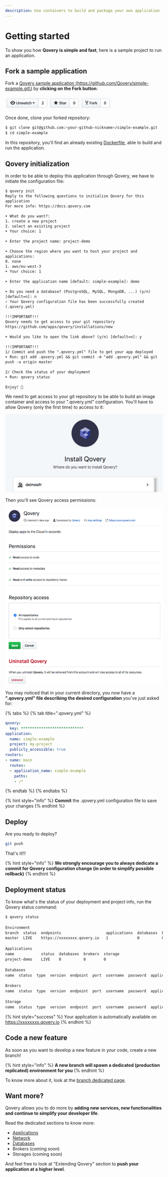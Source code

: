 ```yaml
---
description: Use containers to build and package your own application
---
```


# Getting started

To show you how **Qovery is simple and fast**, here is a sample project to run an application.

## Fork a sample application

Fork a [Qovery sample application \(https://github.com/Qovery/simple-example.git\)](https://github.com/Qovery/simple-example.git) by **clicking on the Fork button**:

![](../.gitbook/assets/github_fork.png)

Once done, clone your forked repository:

```bash
$ git clone git@github.com:<your-github-nickname>/simple-example.git
$ cd simple-example
```

In this repository, you'll find an already existing [Dockerfile](../services/applications/dockerfile.md), able to build and run the application.

## Qovery initialization

In order to be able to deploy this application through Qovery, we have to initiate the configuration file:

```text
$ qovery init
Reply to the following questions to initialize Qovery for this application
For more info: https://docs.qovery.com

➤ What do you want?:
1. create a new project
2. select an existing project
➤ Your choice: 1

➤ Enter the project name: project-demo

➤ Choose the region where you want to host your project and applications:
0. none
1. aws/eu-west-3
➤ Your choice: 1

➤ Enter the application name [default: simple-example]: demo

➤ Do you need a database? (PostgreSQL, MySQL, MongoDB, ...) (y/n) [default=n]: n
✓ Your Qovery configuration file has been successfully created (.qovery.yml)

!!!IMPORTANT!!!
Qovery needs to get access to your git repository
https://github.com/apps/qovery/installations/new

➤ Would you like to open the link above? (y/n) [default=n]: y

!!!IMPORTANT!!!
1/ Commit and push the ".qovery.yml" file to get your app deployed
➤ Run: git add .qovery.yml && git commit -m "add .qovery.yml" && git push -u origin master

2/ Check the status of your deployment
➤ Run: qovery status

Enjoy! 👋
```

We need to get access to your git repository to be able to build an image container and access to your ".qovery.yml" configuration. You'll have to allow Qovery \(only the first time\) to access to it:

![](../.gitbook/assets/gh_install_qovery.png)

Then you'll see Qovery access permissions:

![](../.gitbook/assets/gh_qovery_access.png)

You may noticed that in your current directory, you now have a **".qovery.yml" file describing the desired configuration** you've just asked for:

{% tabs %}
{% tab title=".qovery.yml" %}
```yaml
qovery:
  key: ****************************
application:
  name: simple-example
  project: my-project
  publicly_accessible: true
routers:
- name: main
  routes:
  - application_name: simple-example
    paths:
    - /*
```
{% endtab %}
{% endtabs %}

{% hint style="info" %}
**Commit** the .qovery.yml configuration file to save your changes
{% endhint %}

## Deploy

Are you ready to deploy?

```bash
git push
```

 That's it!!!

{% hint style="info" %}
**We strongly encourage you to always dedicate a commit for Qovery configuration change \(in order to simplify possible rollback\)**
{% endhint %}

## Deployment status

To know what's the status of your deployment and project info, run the Qovery status command:

```bash
$ qovery status

Environment
branch  status  endpoints                    applications  databases  brokers  storage
master  LIVE    https://xxxxxxxx.qovery.io   1             0          0        0

Applications
name            status  databases  brokers  storage
project-demo    LIVE    0          0        0

Databases
name  status  type  version  endpoint  port  username  password  application

Brokers
name  status  type  version  endpoint  port  username  password  application

Storage
name  status  type  version  endpoint  port  username  password  application
```

{% hint style="success" %}
Your application is automatically available on https://xxxxxxxx.qovery.io
{% endhint %}

## Code a new feature

As soon as you want to develop a new feature in your code, create a new branch!

{% hint style="info" %}
**A new branch will spawn a dedicated \(production replicated\) environment for you**
{% endhint %}

To know more about it, look at the [branch dedicated page](../extending-qovery/branches.md).

## Want more?

Qovery allows you to do more by **adding new services, new functionalities and continue to simplify your developer life**.

Read the dedicated sections to know more:

* [Applications](../services/applications/)
* [Network](../services/network/)
* [Databases](../services/databases/)
* Brokers \(coming soon\)
* Storages \(coming soon\)

And feel free to look at "Extending Qovery" section to **push your application at a higher level**.

